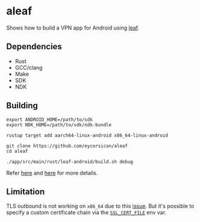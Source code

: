 # aleaf

Shows how to build a VPN app for Android using [leaf](https://github.com/eycorsican/leaf).

## Dependencies

* Rust
* GCC/clang
* Make
* SDK
* NDK

## Building

```
export ANDROID_HOME=/path/to/sdk
export NDK_HOME=/path/to/sdk/ndk-bundle

rustup target add aarch64-linux-android x86_64-linux-android

git clone https://github.com/eycorsican/aleaf
cd aleaf

./app/src/main/rust/leaf-android/build.sh debug
```

Refer [here](https://mozilla.github.io/firefox-browser-architecture/experiments/2017-09-21-rust-on-android.html) and [here](https://github.com/eycorsican/aleaf/blob/master/.github/workflows/ci.yml) for more details.

## Limitation

TLS outbound is not working on `x86_64` due to this [issue](https://github.com/alexcrichton/openssl-probe/issues/8). But it's possible to specify a custom certificate chain via the [`SSL_CERT_FILE`](https://docs.rs/openssl/0.10.33/openssl/ssl/struct.SslConnectorBuilder.html#method.set_default_verify_paths) env var.
